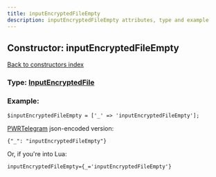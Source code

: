 ```yaml
---
title: inputEncryptedFileEmpty
description: inputEncryptedFileEmpty attributes, type and example
---
```

## Constructor: inputEncryptedFileEmpty  
[Back to constructors index](index.md)






### Type: [InputEncryptedFile](../types/InputEncryptedFile.md)


### Example:

```
$inputEncryptedFileEmpty = ['_' => 'inputEncryptedFileEmpty'];
```  

[PWRTelegram](https://pwrtelegram.xyz) json-encoded version:

```
{"_": "inputEncryptedFileEmpty"}
```


Or, if you're into Lua:  


```
inputEncryptedFileEmpty={_='inputEncryptedFileEmpty'}

```


